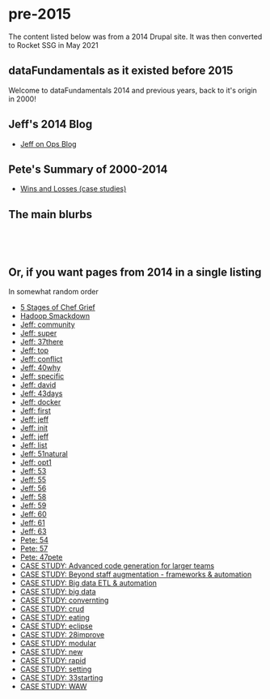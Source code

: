 # pre-2015

The content listed below was from a 2014 Drupal site. It was then converted to Rocket SSG in May 2021

## dataFundamentals as it existed before 2015

Welcome to dataFundamentals 2014 and previous years, back to it's origin in 2000!


## Jeff's 2014 Blog

- [Jeff on Ops Blog](/content/jeff-on-ops-blog)

## Pete's Summary of 2000-2014

- [Wins and Losses (case studies)](/content/wins-and-losses)

## The main blurbs


<a href="/content/dev-offerings"><img alt=""
                src="/_merged_assets/_static/images/peteBanner.jpg" /></a>
                
<a href="/content/ops-offerings"><img alt=""
src="/_merged_assets/_static/images/opsJeffBanner.jpg" /></a>

<a href="/content/df.lab"><img alt=""
src="/_merged_assets/_static/images/scienceBanner.jpg" /></a>

<a href="/content/unicorn-gap"><img alt=""
src="/_merged_assets/_static/images/unicornGapBanner.jpg"
style="border-style: solid; border-width: 0px" /></a>

## Or, if you want pages from 2014 in a single listing

In somewhat random order

- [5 Stages of Chef Grief](/content/5-stages-chef-grief)
- [Hadoop Smackdown](/content/austin-jug-be-ready-smackdown)
- [Jeff: community](/content/chef-community-cookbook-issues)
- [Jeff: super](/content/chef-supermarket-first-look)
- [Jeff: 37there](/content/chef-there-wrong-time-use-it)
- [Jeff: top](/content/chef-top-10-ways-get-help)
- [Jeff: conflict](/content/chef-why-are-gem-conflicts-so-hard)
- [Jeff: 40why](/content/chef-why-even-write-tests)
- [Jeff: specific](/content/datafundamentals-specific-chef-cookbooks)
- [Jeff: david](/content/david-strauss-containers)
- [Jeff: 43days](/content/devops-days-austin-2014-my-recap)
- [Jeff: docker](/content/docker-and-packer-playing-nice-part-1)
- [Jeff: first](/content/first-thoughts-docker-and-how-it-works-chef)
- [Jeff: jeff](/content/human-jeff-carapetyan)
- [Jeff: init](/content/initial-thoughts-ansible)
- [Jeff: jeff](/content/jeff-carapetyan)
- [Jeff: list](/content/list-devops-humor)
- [Jeff: 51natural](/content/natural-limitations)
- [Jeff: opt1](/content/persistent-data-containers-option-1)
- [Jeff: 53](/content/persistent-data-containers-option-2)
- [Jeff: 55](/content/scalable-rails-app-nginx)
- [Jeff: 56](/content/skillset-jeff-carapetyan)
- [Jeff: 58](/content/texas-linuxfest-2014-quick-recap)
- [Jeff: 59](/content/what-best-way-spread-devops-tools-organization)
- [Jeff: 60](/content/when-will-software-companies-provide-deployment-cookbooks)
- [Jeff: 61](/content/why-docker-made-me-love-packer)
- [Jeff: 63](/content/y-u-no-go-office-hours)
- [Pete: 54](/content/pete-carapetyan)
- [Pete: 57](/content/skillset-pete-carapetyan)
- [Pete: 47pete](/content/human-pete-carapetyan)
- [CASE STUDY: Advanced code generation for larger teams](/content/case-study-advanced-code-generation-and-tooling-very-large-teams)
- [CASE STUDY: Beyond staff augmentation - frameworks & automation](/content/case-study-beyond-staff-augmentation-frameworks-and-automation)
- [CASE STUDY: Big data ETL & automation](/content/case-study-big-data-etl-automation)
- [CASE STUDY: big data](/content/case-study-big-data-etl)
- [CASE STUDY: convernting](/content/case-study-converting-prototype-code-base-production-code-base)
- [CASE STUDY: crud](/content/case-study-crud-ui-without-table-specific-code)
- [CASE STUDY: eating](/content/case-study-eating-our-own-devops-dog-food)
- [CASE STUDY: eclipse](/content/case-study-eclipse-based-structured-notes-app)
- [CASE STUDY: 28improve](/content/case-study-how-improve-performance-already-brilliant-team)
- [CASE STUDY: modular](/content/case-study-modular-java-workspace-administration)
- [CASE STUDY: new](/content/case-study-new-technologies-established-department)
- [CASE STUDY: rapid](/content/case-study-rapid-development-custom-mission-critical-software)
- [CASE STUDY: setting](/content/case-study-setting-junior-programmer-finished-app-administer-and-maintain)
- [CASE STUDY: 33starting](/content/case-study-starting-scratch)
- [CASE STUDY: WAW](/content/case-study-webappwriter-helps-thousand-generate-custom-applications)